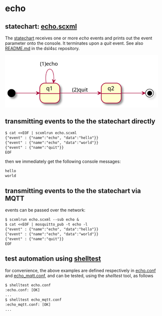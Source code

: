 # echo

## statechart: [echo.scxml](echo.scxml)

The [statechart](echo.scxml) receives one or more _echo_ events and prints out the event parameter onto the console.
It terminates upon a _quit_ event.
See also [README.md](https://github.com/ldltools/dsl4sc/examples/echo/README.md)
in the dsl4sc repository.

![statechart](echo.svg)

## transmitting events to the the statechart directly

```
$ cat <<EOF | scxmlrun echo.scxml  
{"event" : {"name":"echo", "data":"hello"}}  
{"event" : {"name":"echo", "data":"world"}}  
{"event" : {"name":"quit"}}  
EOF
```

then we immediately get the following console messages:

```
hello  
world
```

## transmitting events to the the statechart via MQTT

events can be passed over the network:

```
$ scxmlrun echo.scxml --sub echo &  
$ cat <<EOF | mosquitto_pub -t echo -l  
{"event" : {"name":"echo", "data":"hello"}}  
{"event" : {"name":"echo", "data":"world"}}  
{"event" : {"name":"quit"}}  
EOF
```

## test automation using [shelltest](https://packages.ubuntu.com/bionic/shelltestrunner)

for convenience, the above examples are defined respectively in
[echo.conf](echo.conf) and [echo\_mqtt.conf](echo_mqtt.conf),
and can be tested, using the _shelltest_ tool, as follows

```
$ shelltest echo.conf  
:echo.conf: [OK]  
...  
$ shelltest echo_mqtt.conf  
:echo_mqtt.conf: [OK]  
...
```

